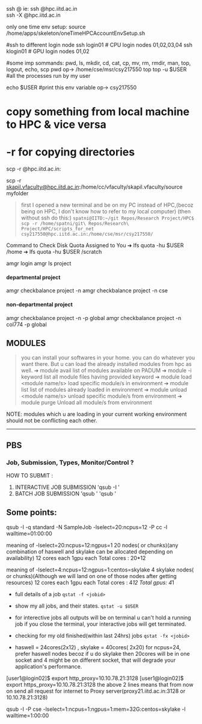 ssh <username>@<remote server hostname>
ie:
ssh <IITD kerberos id>@hpc.iitd.ac.in  
ssh -X <IITD kerberos id>@hpc.iitd.ac.in

only one time env setup:
source /home/apps/skeleton/oneTimeHPCAccountEnvSetup.sh


#ssh to different login node
ssh login01 # CPU login nodes 01,02,03,04
ssh klogin01 # GPU login nodes 01,02


#some imp sommands: pwd, ls, mkdir, cd, cat, cp, mv, rm, rmdir, man, top, logout, echo, scp
pwd
op-> /home/cse/msr/csy217550
top
top -u $USER #all the processes run by my user

echo $USER  #print this env variable
op-> csy217550

# copy something from local machine to HPC & vice versa
# -r for copying directories
scp -r <source path on local machine> <iitd kerberos id>@hpc.iitd.ac.in:<destination path on hpc>


scp -r skapil.vfaculty@hpc.iitd.ac.in:/home/cc/vfaculty/skapil.vfaculty/source myfolder

> first I opened a new terminal and be on my PC instead of HPC,(becoz being on HPC, I don't know how to refer to my local computer)   (then without ssh do this:)
`spatni@IITD:~/git Repos/Research Project/HPC$ scp -r /home/spatni/git\ Repos/Research\ Project/HPC/scripts_for_net csy217550@hpc.iitd.ac.in:/home/cse/msr/csy217550/`



Command to Check Disk Quota Assigned to You
➔ lfs quota -hu $USER /home
➔ lfs quota -hu $USER /scratch


amgr login
amgr ls project
#### departmental project
amgr checkbalance project -n <Project name>
amgr checkbalance project -n cse 

#### non-departmental project
amgr checkbalance project -n <Project name> -p global
amgr checkbalance project -n col774 -p global


## MODULES
> you can install your softwares in your home. you can do whatever you want there. But u can load the already installed modules from hpc as well.
➔ module avail
list of modules available on PADUM
➔ module -i keyword <keyword>
list all module files having provided keyword
➔ module load <module name/s>
load specific module/s in environment
➔ module list
list of modules already loaded in environment
➔ module unload <module name/s>
unload specific module/s from environment
➔ module purge
Unload all module/s from environment 

NOTE: modules which u are loading in your current working environment should not be conflicting each other.

***
## PBS
### Job, Submission, Types, Monitor/Control ?
HOW TO SUBMIT :
1. INTERACTIVE JOB SUBMISSION
'qsub -I <qsub options>'
2. BATCH JOB SUBMISSION
'qsub <batch script>'
'qsub <qsub options> <batch script>'


## Some points:
qsub -I -q standard -N SampleJob -lselect=20:ncpus=12 -P cc -l walltime=01:00:00 

meaning of -lselect=20:ncpus=12:ngpus=1
20 nodes( or chunks)(any combination of haswell and skylake can be allocated depending on availability)
12 cores each
1gpu each
Total cores : 20*12

meaning of -lselect=4:ncpus=12:ngpus=1:centos=skylake
4 skylake nodes( or chunks)(Although we will land on one of those nodes after getting resources)
12 cores each
1gpu each
Total cores : 4*12
Total gpus: 4*1

- full details of a job
`qstat -f <jobid>`

- show my all jobs, and their states.
`qstat -u $USER`

- for interective jobs
all outputs will be on terminal
u can't hold a running job
if you close the terminal, your interactive jobs will get terminated.

- checking for my old finished(within last 24hrs) jobs
`qstat -fx <jobid>`

- haswell = 24cores(2x12) , skylake = 40cores( 2x20)
for ncpus=24, prefer haswell nodes becoz if u do skylake then 20cores will be in one socket and 4 might be on different socket, that will degrade your application's performance. 


[user1@login02]$ export http_proxy=10.10.78.21:3128
[user1@login02]$ export https_proxy=10.10.78.21:3128
the above 2 lines means that from now on send all request for internet to Proxy server(proxy21.iitd.ac.in:3128 or 10.10.78.21:3128)

qsub -I -P cse -lselect=1:ncpus=1:ngpus=1:mem=32G:centos=skylake -l walltime=1:00:00


